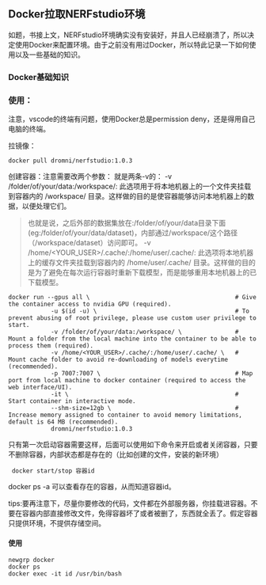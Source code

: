 ## Docker拉取NERFstudio环境
如题，书接上文，NERFstudio环境确实没有安装好，并且人已经崩溃了，所以决定使用Docker来配置环境。由于之前没有用过Docker，所以特此记录一下如何使用以及一些基础的知识。

### Docker基础知识



### 使用：
注意，vscode的终端有问题，使用Docker总是permission deny，还是得用自己电脑的终端。

拉镜像：
```
docker pull dromni/nerfstudio:1.0.3
```

创建容器：注意需要改两个参数：
就是两条-v的：
-v /folder/of/your/data:/workspace/: 此选项用于将本地机器上的一个文件夹挂载到容器内的 /workspace/ 目录。这样做的目的是使容器能够访问本地机器上的数据，以便处理它们。
> 也就是说，之后外部的数据集放在:/folder/of/your/data目录下面(eg:/folder/of/your/data/dataset)，内部通过/workspace/这个路径（/workspace/dataset）访问即可。
-v /home/<YOUR_USER>/.cache/:/home/user/.cache/: 此选项将本地机器上的缓存文件夹挂载到容器内的 /home/user/.cache/ 目录。这样做的目的是为了避免在每次运行容器时重新下载模型，而是能够重用本地机器上的已下载模型。

```
docker run --gpus all \                                         # Give the container access to nvidia GPU (required).
            -u $(id -u) \                                       # To prevent abusing of root privilege, please use custom user privilege to start.
            -v /folder/of/your/data:/workspace/ \               # Mount a folder from the local machine into the container to be able to process them (required).
            -v /home/<YOUR_USER>/.cache/:/home/user/.cache/ \   # Mount cache folder to avoid re-downloading of models everytime (recommended).
            -p 7007:7007 \                                      # Map port from local machine to docker container (required to access the web interface/UI).
            -it \                                               # Start container in interactive mode.
            --shm-size=12gb \                                   # Increase memory assigned to container to avoid memory limitations, default is 64 MB (recommended).
            dromni/nerfstudio:1.0.3
```

只有第一次启动容器需要这样，后面可以使用如下命令来开启或者关闭容器，只要不删除容器，内部状态都是存在的（比如创建的文件，安装的新环境）
```
 docker start/stop 容器id 
```
docker ps -a 可以查看存在的容器，从而知道容器id。

tips:要再注意下，尽量你要修改的代码，文件都在外部服务器，你挂载进容器。不要在容器内部直接修改文件，免得容器坏了或者被删了，东西就全丢了。假定容器只提供环境，不提供存储空间。


#### 使用
```
newgrp docker
docker ps
docker exec -it id /usr/bin/bash
```